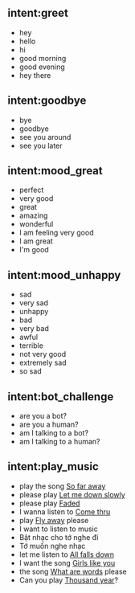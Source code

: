 ## intent:greet
- hey
- hello
- hi
- good morning
- good evening
- hey there

## intent:goodbye
- bye
- goodbye
- see you around
- see you later


## intent:mood_great
- perfect
- very good
- great
- amazing
- wonderful
- I am feeling very good
- I am great
- I'm good

## intent:mood_unhappy
- sad
- very sad
- unhappy
- bad
- very bad
- awful
- terrible
- not very good
- extremely sad
- so sad

## intent:bot_challenge
- are you a bot?
- are you a human?
- am I talking to a bot?
- am I talking to a human?

## intent:play_music
- play the song [So far away](song)
- please play [Let me down slowly](song)
- please play [Faded](song)
- I wanna listen to [Come thru](song)
- play [Fly away](song) please
- I want to listen to music
- Bật nhạc cho tớ nghe đi
- Tớ muốn nghe nhạc
- let me listen to [All falls down](song)
- I want the song [Girls like you](song)
- the song [What are words](song) please
- Can you play [Thousand year](song)?

